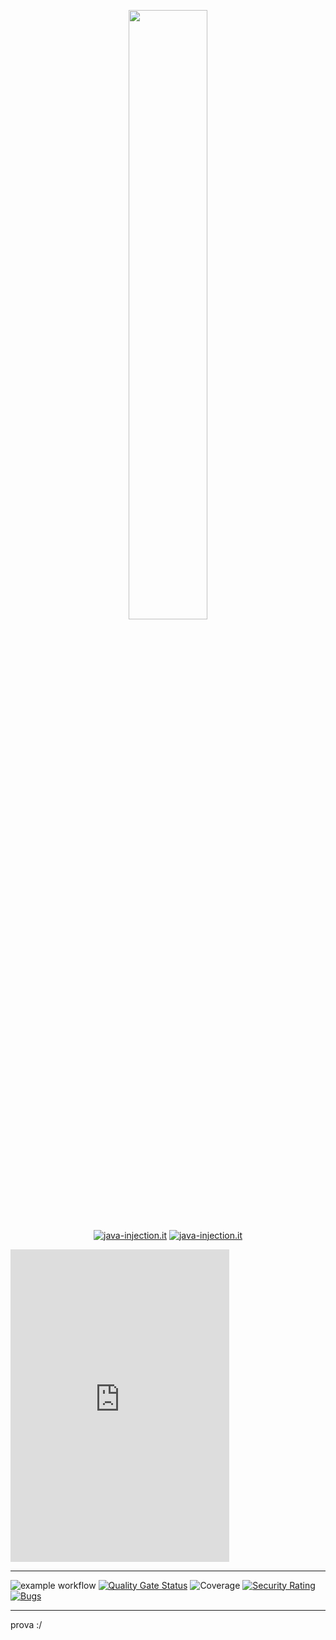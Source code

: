 <html>
<p align="center" width="100%">
    <a href="https://java-injection.it">
      <img width="50%" src="http://www.java-injection.it/wp-content/uploads/2022/06/jlogo_gra.png"><br>
      <img align="center" alt="java-injection.it" src="https://lin.java-injection.dev/badges/java-injection/web"></a>
    <a href="https://discord.gg/sqdCMNCxxe">
      <img align="center" alt="java-injection.it" src="https://dcbadge.vercel.app/api/server/sqdCMNCxxe?style=flat"></a>
      <br>
</p>
</html>

<iframe src="https://discord.com/widget?id=915391896564695050&theme=dark" width="350" height="500" allowtransparency="true" frameborder="0" sandbox="allow-popups allow-popups-to-escape-sandbox allow-same-origin allow-scripts"></iframe>


---
![example workflow](https://github.com/sommovir/cineteca-k/actions/workflows/maven.yml/badge.svg?event=push)
[![Quality Gate Status](https://sonar.java-injection.dev/api/project_badges/measure?project=cineteka&metric=alert_status&token=squ_9c5d39cd6b90385d0dab01745adbe7a327064857)](https://sonar.java-injection.dev/dashboard?id=cineteka)
![Coverage](https://lin.java-injection.dev/coverage/sonarqube?url=sonar.java-injection.dev&project-key=cineteka&token=squ_9c5d39cd6b90385d0dab01745adbe7a327064857)
[![Security Rating](https://sonar.java-injection.dev/api/project_badges/measure?project=cineteka&metric=security_rating&token=squ_9c5d39cd6b90385d0dab01745adbe7a327064857)](https://sonar.java-injection.dev/dashboard?id=cineteka)
[![Bugs](https://sonar.java-injection.dev/api/project_badges/measure?project=cineteka&metric=bugs&token=squ_9c5d39cd6b90385d0dab01745adbe7a327064857)](https://sonar.java-injection.dev/dashboard?id=cineteka)

---

prova :/
